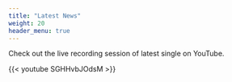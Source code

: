 ```yaml
---
title: "Latest News"
weight: 20
header_menu: true
---
```


Check out the live recording session of latest single on YouTube.

{{< youtube SGHHvbJOdsM >}}

